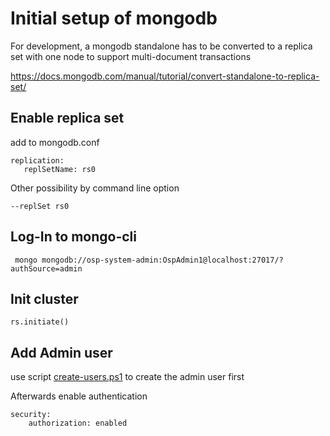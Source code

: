 # Initial setup of mongodb

For development, a mongodb standalone has to be converted to a replica set with one node to support multi-document transactions

https://docs.mongodb.com/manual/tutorial/convert-standalone-to-replica-set/


## Enable replica set

add to mongodb.conf

~~~~
replication:
   replSetName: rs0
~~~~

Other possibility by command line option

~~~~
--replSet rs0
~~~~


## Log-In to mongo-cli
~~~~
 mongo mongodb://osp-system-admin:OspAdmin1@localhost:27017/?authSource=admin
~~~~

## Init cluster
~~~~
rs.initiate()
~~~~

## Add Admin user

use script [create-users.ps1](../Deployment/mongodb/create-users.ps1) to create the admin user first

Afterwards enable authentication
~~~~
security:
    authorization: enabled
~~~~